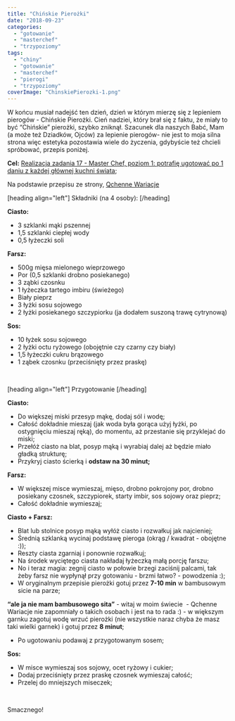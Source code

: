 ```yaml
---
title: "Chińskie Pierożki"
date: "2018-09-23"
categories: 
  - "gotowanie"
  - "masterchef"
  - "trzypoziomy"
tags: 
  - "chiny"
  - "gotowanie"
  - "masterchef"
  - "pierogi"
  - "trzypoziomy"
coverImage: "ChinskiePierozki-1.png"
---
```


W końcu musiał nadejść ten dzień, dzień w którym mierzę się z lepieniem pierogów - Chińskie Pierożki. Cień nadziei, który brał się z faktu, że miały to być “Chińskie” pierożki, szybko zniknął. Szacunek dla naszych Babć, Mam (a może też Dziadków, Ojców) za lepienie pierogów- nie jest to moja silna strona więc estetyka pozostawia wiele do życzenia, gdybyście też chcieli spróbować, przepis poniżej.

**Cel:** [Realizacja zadania 17 - Master Chef, poziom 1: potrafię ugotować po 1 daniu z każdej głównej kuchni świata](https://blog.krzysztofbury.pl/zadania/);

Na podstawie przepisu ze strony, [Qchenne Wariacje](http://qchennewariacje.blogspot.com/2015/08/chinskie-pierozki-jiaozi-gotowane-na.html)

\[heading align="left"\] Składniki (na 4 osoby): \[/heading\]

**Ciasto:**

- 3 szklanki mąki pszennej
- 1,5 szklanki ciepłej wody
- 0,5 łyżeczki soli

**Farsz:**

- 500g mięsa mielonego wieprzowego
- Por (0,5 szklanki drobno posiekanego)
- 3 ząbki czosnku
- 1 łyżeczka tartego imbiru (świeżego)
- Biały pieprz
- 3 łyżki sosu sojowego
- 2 łyżki posiekanego szczypiorku (ja dodałem suszoną trawę cytrynową)

**Sos:**

- 10 łyżek sosu sojowego
- 2 łyżki octu ryżowego (obojętnie czy czarny czy biały)
- 1,5 łyżeczki cukru brązowego
- 1 ząbek czosnku (przeciśnięty przez praskę)

 

\[heading align="left"\] Przygotowanie \[/heading\]

**Ciasto:**

- Do większej miski przesyp mąkę, dodaj sól i wodę;
- Całość dokładnie mieszaj (jak woda była gorąca użyj łyżki, po ostygnięciu mieszaj ręką), do momentu, aż przestanie się przyklejać do miski;
- Przełóż ciasto na blat, posyp mąką i wyrabiaj dalej aż będzie miało gładką strukturę;
- Przykryj ciasto ścierką i **odstaw na 30 minut;**

**Farsz:**

- W większej misce wymieszaj, mięso, drobno pokrojony por, drobno posiekany czosnek, szczypiorek, starty imbir, sos sojowy oraz pieprz;
- Całość dokładnie wymieszaj;

**Ciasto + Farsz:**

- Blat lub stolnice posyp mąką wyłóż ciasto i rozwałkuj jak najcieniej;
- Średnią szklanką wycinaj podstawę pieroga (okrąg / kwadrat - obojętne :));
- Reszty ciasta zgarniaj i ponownie rozwałkuj;
- Na środek wyciętego ciasta nakładaj łyżeczką małą porcję farszu;
- No i teraz magia: zegnij ciasto w połowie brzegi zaciśnij palcami, tak żeby farsz nie wypłynął przy gotowaniu - brzmi łatwo? - powodzenia :);
- W oryginalnym przepisie pierożki gotuj przez **7-10 min** w bambusowym sicie na parze;

**“ale ja nie mam bambusowego sita”** - witaj w moim świecie  - Qchenne Wariacje nie zapomniały o takich osobach i jest na to rada :) - w większym garnku zagotuj wodę wrzuć pierożki (nie wszystkie naraz chyba że masz taki wielki garnek) i gotuj przez **8 minut**;

- Po ugotowaniu podawaj z przygotowanym sosem;

**Sos:**

- W misce wymieszaj sos sojowy, ocet ryżowy i cukier;
- Dodaj przeciśnięty przez praskę czosnek wymieszaj całość;
- Przelej do mniejszych miseczek;

 

Smacznego!
